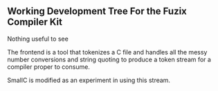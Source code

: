 ## Working Development Tree For the Fuzix Compiler Kit

Nothing useful to see

The frontend is a tool that tokenizes a C file and handles all the messy
number conversions and string quoting to produce a token stream for a
compiler proper to consume.

SmallC is modified as an experiment in using this stream.

